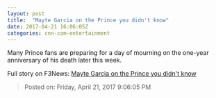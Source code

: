 ```yaml
---
layout: post
title:  "Mayte Garcia on the Prince you didn't know"
date: 2017-04-21 16:06:05Z
categories: cnn-com-entertainment
---
```


Many Prince fans are preparing for a day of mourning on the one-year anniversary of his death later this week.


Full story on F3News: [Mayte Garcia on the Prince you didn't know](http://www.f3nws.com/n/HhpYzF)

> Posted on: Friday, April 21, 2017 9:06:05 PM
